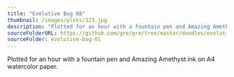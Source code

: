 ```yaml
---
title: "Evolutive Bug 08"
thumbnail: /images/plots/323.jpg
description: "Plotted for an hour with a fountain pen and Amazing Amethyst ink on A4 watercolor paper."
sourceFolderURL: https://github.com/gre/gre/tree/master/doodles/evolutive-bug-01
sourceFolder: evolutive-bug-01
---
```



Plotted for an hour with a fountain pen and Amazing Amethyst ink on A4 watercolor paper.